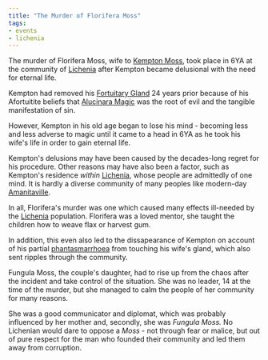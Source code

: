 ```yaml
---
title: "The Murder of Florifera Moss"
tags:
- events
- lichenia
---
```

The murder of Florifera Moss, wife to [Kempton Moss](characters/lichenia/kempton-moss.md), took place in 6YA at the community of [Lichenia](locations/0th-realm/lichenia) after Kempton became delusional with the need for eternal life.

Kempton had removed his [Fortuitary Gland](fauna/biology/fortuitary-gland.md) 24 years prior because of his Afortuitite beliefs that [Alucinara Magic](alucinara/alucinarium) was the root of evil and the tangible manifestation of sin.

However, Kempton in his old age began to lose his mind - becoming less and less adverse to magic until it came to a head in 6YA as he took his wife's life in order to gain eternal life.

Kempton's delusions may have been caused by the decades-long regret for his procedure. Other reasons may have also been a factor, such as Kempton's residence *within* [Lichenia](locations/0th-realm/lichenia), whose people are admittedly of one mind. It is hardly a diverse community of many peoples like modern-day [Amanitaville](locations/2nd-realm/central-continent/morelland/Amanitaville.md).

In all, Florifera's murder was one which caused many effects ill-needed by the [Lichenia](locations/0th-realm/lichenia) population. Florifera was a loved mentor, she taught the children how to weave flax or harvest gum.

In addition, this even also led to the dissapearance of Kempton on account of his partial [phantasmarrhoea](illnesses/phantasmarrhoea.md) from touching his wife's gland, which also sent ripples through the community.

Fungula Moss, the couple's daughter, had to rise up from the chaos after the incident and take control of the situation. She was no leader, 14 at the time of the murder, but she managed to calm the people of her community for many reasons.

She was a good communicator and diplomat, which was probably influenced by her mother and, secondly, she was *Fungula Moss.* No Lichenian would dare to oppose a *Moss* - not through fear or malice, but out of pure respect for the man who founded their community and led them away from corruption.